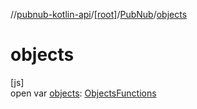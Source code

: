 //[pubnub-kotlin-api](../../../index.md)/[[root]](../index.md)/[PubNub](index.md)/[objects](objects.md)

# objects

[js]\
open var [objects](objects.md): [ObjectsFunctions](../-objects-functions/index.md)
